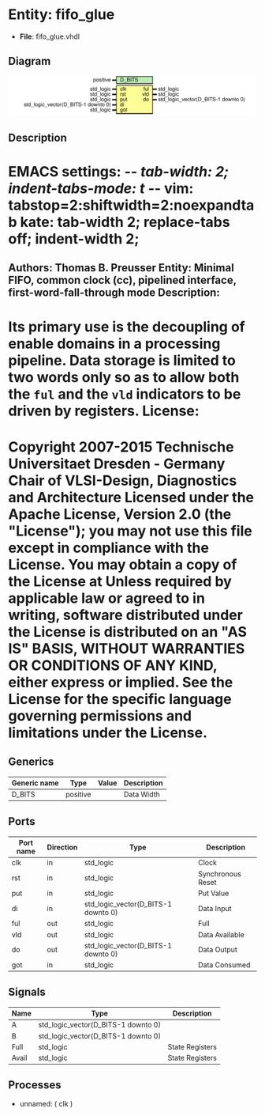 # Entity: fifo_glue

- **File**: fifo_glue.vhdl
## Diagram

![Diagram](fifo_glue.svg "Diagram")
## Description

EMACS settings: -*-  tab-width: 2; indent-tabs-mode: t -*-
vim: tabstop=2:shiftwidth=2:noexpandtab
kate: tab-width 2; replace-tabs off; indent-width 2;
=============================================================================
Authors:					Thomas B. Preusser
Entity:					Minimal FIFO, common clock (cc), pipelined interface, first-word-fall-through mode
Description:
-------------------------------------
Its primary use is the decoupling of enable domains in a processing
pipeline. Data storage is limited to two words only so as to allow both
the ``ful``  and the ``vld`` indicators to be driven by registers.
License:
=============================================================================
Copyright 2007-2015 Technische Universitaet Dresden - Germany
                    Chair of VLSI-Design, Diagnostics and Architecture
Licensed under the Apache License, Version 2.0 (the "License");
you may not use this file except in compliance with the License.
You may obtain a copy of the License at
Unless required by applicable law or agreed to in writing, software
distributed under the License is distributed on an "AS IS" BASIS,
WITHOUT WARRANTIES OR CONDITIONS OF ANY KIND, either express or implied.
See the License for the specific language governing permissions and
limitations under the License.
=============================================================================
## Generics

| Generic name | Type     | Value | Description |
| ------------ | -------- | ----- | ----------- |
| D_BITS       | positive |       | Data Width  |
## Ports

| Port name | Direction | Type                                | Description       |
| --------- | --------- | ----------------------------------- | ----------------- |
| clk       | in        | std_logic                           | Clock             |
| rst       | in        | std_logic                           | Synchronous Reset |
| put       | in        | std_logic                           | Put Value         |
| di        | in        | std_logic_vector(D_BITS-1 downto 0) | Data Input        |
| ful       | out       | std_logic                           | Full              |
| vld       | out       | std_logic                           | Data Available    |
| do        | out       | std_logic_vector(D_BITS-1 downto 0) | Data Output       |
| got       | in        | std_logic                           | Data Consumed     |
## Signals

| Name   | Type                                | Description     |
| ------ | ----------------------------------- | --------------- |
| A      | std_logic_vector(D_BITS-1 downto 0) |                 |
|  B     | std_logic_vector(D_BITS-1 downto 0) |                 |
| Full   | std_logic                           | State Registers |
|  Avail | std_logic                           | State Registers |
## Processes
- unnamed: ( clk )
